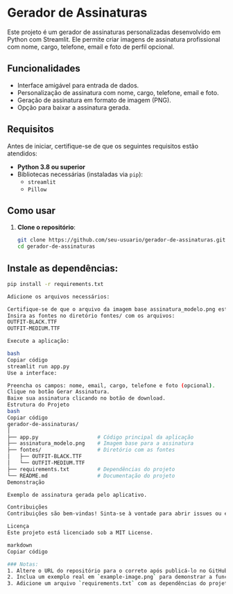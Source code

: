 # Gerador de Assinaturas

Este projeto é um gerador de assinaturas personalizadas desenvolvido em Python com Streamlit. Ele permite criar imagens de assinatura profissional com nome, cargo, telefone, email e foto de perfil opcional. 

## Funcionalidades

- Interface amigável para entrada de dados.
- Personalização de assinatura com nome, cargo, telefone, email e foto.
- Geração de assinatura em formato de imagem (PNG).
- Opção para baixar a assinatura gerada.

## Requisitos

Antes de iniciar, certifique-se de que os seguintes requisitos estão atendidos:

- **Python 3.8 ou superior**
- Bibliotecas necessárias (instaladas via `pip`):
  - `streamlit`
  - `Pillow`

## Como usar

1. **Clone o repositório**:
   ```bash
   git clone https://github.com/seu-usuario/gerador-de-assinaturas.git
   cd gerador-de-assinaturas

## Instale as dependências:
```bash
pip install -r requirements.txt

Adicione os arquivos necessários:

Certifique-se de que o arquivo da imagem base assinatura_modelo.png está na raiz do projeto.
Insira as fontes no diretório fontes/ com os arquivos:
OUTFIT-BLACK.TTF
OUTFIT-MEDIUM.TTF

Execute a aplicação:

bash
Copiar código
streamlit run app.py
Use a interface:

Preencha os campos: nome, email, cargo, telefone e foto (opcional).
Clique no botão Gerar Assinatura.
Baixe sua assinatura clicando no botão de download.
Estrutura do Projeto
bash
Copiar código
gerador-de-assinaturas/
│
├── app.py                   # Código principal da aplicação
├── assinatura_modelo.png    # Imagem base para a assinatura
├── fontes/                  # Diretório com as fontes
│   ├── OUTFIT-BLACK.TTF
│   └── OUTFIT-MEDIUM.TTF
├── requirements.txt         # Dependências do projeto
└── README.md                # Documentação do projeto
Demonstração

Exemplo de assinatura gerada pelo aplicativo.

Contribuições
Contribuições são bem-vindas! Sinta-se à vontade para abrir issues ou enviar pull requests.

Licença
Este projeto está licenciado sob a MIT License.

markdown
Copiar código

### Notas:
1. Altere o URL do repositório para o correto após publicá-lo no GitHub.
2. Inclua um exemplo real em `example-image.png` para demonstrar a funcionalidade.
3. Adicione um arquivo `requirements.txt` com as dependências do projeto.

